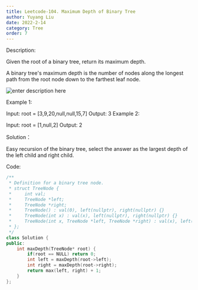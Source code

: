 ```yaml
---
title: Leetcode-104. Maximum Depth of Binary Tree
author: Yuyang Liu
date: 2022-2-14
category: Tree
order: 7
---
```


Description:

Given the root of a binary tree, return its maximum depth.

A binary tree's maximum depth is the number of nodes along the longest path from the root node down to the farthest leaf node.

 ![enter description here](https://assets.leetcode.com/uploads/2020/11/26/tmp-tree.jpg)

Example 1:


Input: root = [3,9,20,null,null,15,7]
Output: 3
Example 2:

Input: root = [1,null,2]
Output: 2





Solution：

Easy recursion of the binary tree, select the answer as the largest depth of the left child and right child.


Code: 

``` c++
/**
 * Definition for a binary tree node.
 * struct TreeNode {
 *     int val;
 *     TreeNode *left;
 *     TreeNode *right;
 *     TreeNode() : val(0), left(nullptr), right(nullptr) {}
 *     TreeNode(int x) : val(x), left(nullptr), right(nullptr) {}
 *     TreeNode(int x, TreeNode *left, TreeNode *right) : val(x), left(left), right(right) {}
 * };
 */
class Solution {
public:
    int maxDepth(TreeNode* root) {
        if(root == NULL) return 0;
        int left = maxDepth(root->left);
        int right = maxDepth(root->right);
        return max(left, right) + 1;
    }
};
``````
